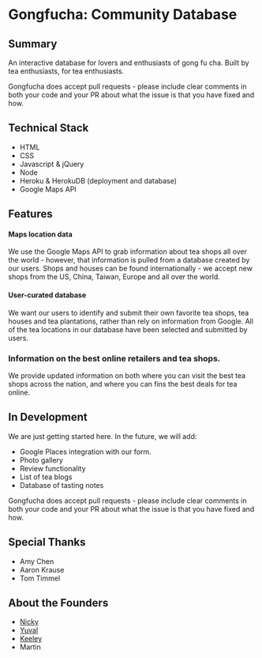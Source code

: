 # Gongfucha: Community Database

## Summary
An interactive database for lovers and enthusiasts of gong fu cha. Built by tea enthusiasts, for tea enthusiasts. 

Gongfucha does accept pull requests - please include clear comments in both your code and your PR about what the issue is that you have fixed and how.

## Technical Stack
* HTML
* CSS
* Javascript & jQuery
* Node
* Heroku & HerokuDB (deployment and database)
* Google Maps API

## Features

#### Maps location data
We use the Google Maps API to grab information about tea shops all over the world - however, that information is pulled from a database created by our users. Shops and houses can be found internationally - we accept new shops from the US, China, Taiwan, Europe and all over the world.

#### User-curated database
We want our users to identify and submit their own favorite tea shops, tea houses and tea plantations, rather than rely on information from Google. All of the tea locations in our database have been selected and submitted by users.

### Information on the best online retailers and tea shops.
We provide updated information on both where you can visit the best tea shops across the nation, and where you can fins the best deals for tea online.


## In Development
We are just getting started here. In the future, we will add:
* Google Places integration with our form.
* Photo gallery
* Review functionality
* List of tea blogs
* Database of tasting notes

Gongfucha does accept pull requests - please include clear comments in both your code and your PR about what the issue is that you have fixed and how.

## Special Thanks
* Amy Chen
* Aaron Krause
* Tom Timmel

## About the Founders 
* [Nicky](https://github.com/NeversSync)
* [Yuval](https://github.com/themarquisdesheric)
* [Keeley](https://github.com/VerteDinde)
* Martin 